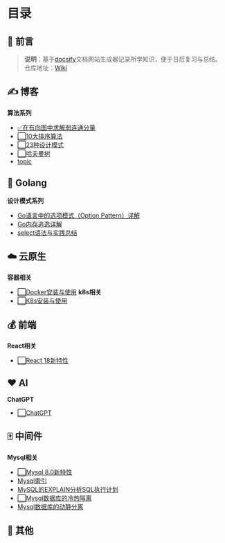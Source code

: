 # 目录

## 📢 前言

> **说明**：基于[docsify](https://docsify.js.org/#/zh-cn/?id=docsify)文档网站生成器记录所学知识，便于日后复习与总结。<br>仓库地址：[Wiki](https://github.com/dongzhiwei-git/diary)

## ✍️ 博客

**算法系列**

- [✅在有向图中求解弱连通分量](/blog/在有向图中求解弱连通分量.md)
- [⬜10大排序算法](/algorithm/10大排序算法.md)
- [⬜23种设计模式](/designpattern/23种设计模式.md)
- [⬜哈夫曼树](/algorithm/哈夫曼树.md)
- [topic](/algorithm/leetcode/topic.md)


## 🐶 Golang
**设计模式系列**
- [Go语言中的选项模式（Option Pattern）详解](/go/Go语言中的选项模式详解.md)
- [Go内存逃逸详解](/go/Go内存逃逸详解.md)
- [select语法与实践总结](/go/select语法与实践总结.md)

## ☁️ 云原生
**容器相关**
- [⬜Docker安装与使用](/container/Docker安装与使用.md)
**k8s相关**
- [⬜K8s安装与使用](/k8s/K8s安装与使用.md)
## 💰 前端
**React相关**
- [⬜React 18新特性](/front_end/react/React18新特性.md)

## ❤️ AI 
**ChatGPT**
- [⬜ChatGPT](/ai/ChatGPT.md)

## 🀄️ 中间件
**Mysql相关**
- [⬜Mysql 8.0新特性](/middleware/mysql/Mysql8.0新特性.md)
- [Mysql索引](/middleware/mysql/Mysql索引.md)
- [MySQL的EXPLAIN分析SQL执行计划](/middleware/mysql/MySQL的EXPLAIN分析SQL执行计划.md)
- [⬜Mysql数据库的冷热隔离](/middleware/mysql/Mysql数据库的冷热隔离.md)
- [Mysql数据库的动静分离](/middleware/mysql/Mysql数据库的动静分离.md)

## 📝 其他


